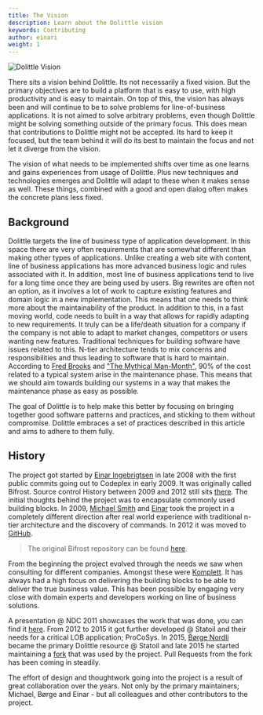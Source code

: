 ```yaml
---
title: The Vision
description: Learn about the Dolittle vision
keywords: Contributing
author: einari
weight: 1
---
```


![Dolittle Vision](../images/vision.png)

There sits a vision behind Dolittle. Its not necessarily a fixed vision. But the primary objectives are to build a platform that is easy
to use, with high productivity and is easy to maintain. On top of this, the vision has always been and will continue to be to solve
problems for line-of-business applications. It is not aimed to solve arbitrary problems, even though Dolittle might be solving something
outside of the primary focus. This does mean that contributions to Dolittle might not be accepted. Its hard to keep it focused, but
the team behind it will do its best to maintain the focus and not let it diverge from the vision.

The vision of what needs to be implemented shifts over time as one learns and gains experiences from usage of Dolittle. Plus new
techniques and technologies emerges and Dolittle will adapt to these when it makes sense as well. These things, combined with a good
and open dialog often makes the concrete plans less fixed.

## Background

Dolittle targets the line of business type of application development. In this space there are very often requirements that
are somewhat different than making other types of applications. Unlike creating a web site with content, line of business
applications has more advanced business logic and rules associated with it. In addition, most line of business applications
tend to live for a long time once they are being used by users. Big rewrites are often not an option, as it involves a lot of
work to capture existing features and domain logic in a new implementation. This means that one needs to think more
about the maintainability of the product. In addition to this, in a fast moving world, code needs to built in a way that
allows for rapidly adapting to new requirements. It truly can be a life/death situation for a company if the company is
not able to adapt to market changes, competitors or users wanting new features. Traditional techniques for building software
have issues related to this. N-tier architecture tends to mix concerns and responsibilities and thus leading to
software that is hard to maintain. According to [Fred Brooks](https://en.wikipedia.org/wiki/Fred_Brooks) and
["The Mythical Man-Month"](https://en.wikipedia.org/wiki/The_Mythical_Man-Month), 90% of the cost
related to a typical system arise in the maintenance phase. This means that we should aim towards building our systems
in a way that makes the maintenance phase as easy as possible.

The goal of Dolittle is to help make this better by focusing on bringing together good software patterns and practices,
and sticking to them without compromise. Dolittle embraces a set of practices described in this article and aims to adhere
to them fully.

## History

The project got started by [Einar Ingebrigtsen](https://github.com/einari) in late 2008 with the first public commits going out
to Codeplex in early 2009. It was originally called Bifrost. Source control History between 2009 and 2012 still sits [there](http://bifrost.codeplex.com). The
initial thoughts behind the project was to encapsulate commonly used building blocks. In 2009, [Michael Smith](https://github.com/smithmx)
and [Einar](https://github.com/einari) took the project in a completely different direction after real world experience with
traditional n-tier architecture and the discovery of commands. In 2012 it was moved to [GitHub](https://github.com/dolittle/DotNET.Core).

> The original Bifrost repository can be found [here](https://github.com/dolittle/bifrost).

From the beginning the project evolved through the needs we saw when consulting for different companies. Amongst these were [Komplett](https://www.komplett.no).
It has always had a high focus on delivering the building blocks to be able to deliver the true business value. This has been
possible by engaging very close with domain experts and developers working on line of business solutions.

A presentation @ NDC 2011 showcases the work that was done, you can find it [here](https://vimeo.com/45594255).
From 2012 to 2015 it got further developed @ Statoil and their needs for a critical LOB application; ProCoSys.
In 2015, [Børge Nordli](https://github.com/bnordli) became the primary Dolittle resource @ Statoil and late 2015 he started
maintaining a [fork](https://github.com/ProCoSys/Dolittle) that was used by the project. Pull Requests from the fork has been
coming in steadily.

The effort of design and thoughtwork going into the project is a result of great collaboration over the years.
Not only by the primary maintainers; Michael, Børge and Einar - but all colleagues and other contributors to the project.
